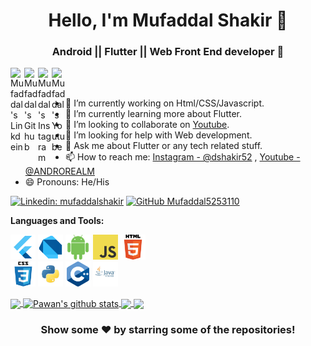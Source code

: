 <h1 align = "center">Hello, I'm Mufaddal Shakir 👋</h1>
<h3 align = "center">Android || Flutter || Web Front End developer 👋</h3>

<a href="https://linkedin.com/in/mufaddalshakir">
  <img align="left" alt="Mufaddal's Linkdein" width="22px" src="https://cdn.jsdelivr.net/npm/simple-icons@v3/icons/linkedin.svg" />
</a>
<a href="https://github.com/Mufaddal5253110">
  <img align="left" alt="Mufaddal's Github" width="22px" src="https://cdn.jsdelivr.net/npm/simple-icons@v3/icons/github.svg" />
</a>
<a href="https://instagram.com/dshakir52/">
  <img align="left" alt="Mufaddal's Instagram" width="22px" src="https://cdn.jsdelivr.net/npm/simple-icons@v3/icons/instagram.svg" />
</a>
<a href="https://www.youtube.com/ANDROREALM/">
  <img align="left" alt="Mufaddal's Youtube" width="22px" src="https://cdn.jsdelivr.net/npm/simple-icons@v3/icons/youtube.svg" />
</a>

<br/>
<br/>



- 🔭 I’m currently working on Html/CSS/Javascript.
- 🌱 I’m currently learning more about Flutter.
- 👯 I’m looking to collaborate on [Youtube](https://youtube.com/ANDROREALM).
- 🤔 I’m looking for help with Web development.
- 💬 Ask me about Flutter or any tech related stuff.
- 📫 How to reach me: [Instagram - @dshakir52](https://instagram.com/dshakir52) , [Youtube - @ANDROREALM](https://youtube.com/ANDROREALM)
- 😄 Pronouns: He/His

[![Linkedin: mufaddalshakir](https://img.shields.io/badge/-mufaddalshakir-blue?style=flat-square&logo=Linkedin&logoColor=white&link=https://www.linkedin.com/in/mufaddalshakir/)](https://www.linkedin.com/in/mufaddalshakir/)
[![GitHub Mufaddal5253110](https://img.shields.io/github/followers/Mufaddal5253110?label=follow&style=social)](https://github.com/Mufaddal5253110)


**Languages and Tools:**  

<code><img height="40" src="https://raw.githubusercontent.com/github/explore/80688e429a7d4ef2fca1e82350fe8e3517d3494d/topics/flutter/flutter.png"></code>
<code><img height="40" src="https://raw.githubusercontent.com/github/explore/80688e429a7d4ef2fca1e82350fe8e3517d3494d/topics/dart/dart.png"></code>
<code><img height="40" src="https://raw.githubusercontent.com/github/explore/80688e429a7d4ef2fca1e82350fe8e3517d3494d/topics/android/android.png"></code>
<code><img height="40" src="https://raw.githubusercontent.com/github/explore/80688e429a7d4ef2fca1e82350fe8e3517d3494d/topics/javascript/javascript.png"></code>
<code><img height="40" src="https://raw.githubusercontent.com/github/explore/80688e429a7d4ef2fca1e82350fe8e3517d3494d/topics/html/html.png"></code>    
<code><img height="40" src="https://raw.githubusercontent.com/github/explore/80688e429a7d4ef2fca1e82350fe8e3517d3494d/topics/css/css.png"></code>
<code><img height="40" src="https://raw.githubusercontent.com/github/explore/80688e429a7d4ef2fca1e82350fe8e3517d3494d/topics/python/python.png"></code> 
<code><img height="40" src="https://raw.githubusercontent.com/github/explore/80688e429a7d4ef2fca1e82350fe8e3517d3494d/topics/cpp/cpp.png"></code> 
<code><img height="40" src="https://raw.githubusercontent.com/github/explore/80688e429a7d4ef2fca1e82350fe8e3517d3494d/topics/java/java.png"></code> 

<a href="https://github.com/Mufaddal5253110">
  <img align="center" src="https://github-readme-stats.vercel.app/api/top-langs/?username=Mufaddal5253110&theme=light&hide_langs_below=1" />
</a>
<a href="https://github.com/Mufaddal5253110">
 <img align="center" src="https://github-readme-stats.vercel.app/api?username=Mufaddal5253110&show_icons=true&theme=light&line_height=27" alt="Pawan's github stats"/>
</a>
<a href="https://github.com/Mufaddal5253110/BuddyBuget">
  <img align="center" src="https://github-readme-stats.vercel.app/api/pin/?username=Mufaddal5253110&repo=BuddyBuget&theme=light" />

</a>
<a href="https://github.com/Mufaddal5253110/FoodOn">
 <img align="center" src="https://github-readme-stats.vercel.app/api/pin/?username=Mufaddal5253110&repo=FoodOn&theme=light" />
</a>

<div align="center">

### Show some ❤️ by starring some of the repositories!

</div>

